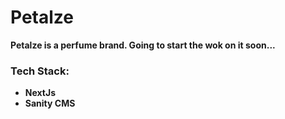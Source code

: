 # Petalze
**Petalze is a perfume brand. Going to start the wok on it soon...**
### Tech Stack:
- **NextJs**
- **Sanity CMS**

